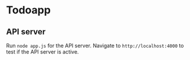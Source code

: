 # Todoapp

## API server

Run `node app.js` for the API server. Navigate to `http://localhost:4000` to test if the API server is active.
